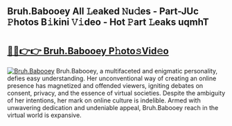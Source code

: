 ## Bruh.Babooey All 𝙻eaked 𝙽u𝚍es - Part-JUc 𝙿hotos B𝚒kini 𝚅𝚒deo - Hot 𝙿art 𝙻eaks uqmhT

# <h2><a href="http://ld6x34r.urlbe.top/?page=Bruh.Babooey">🔗🔗👉👉 Bruh.Babooey P𝚑oto𝚜Vid𝚎o</a></h2>

[![Bruh.Babooey](https://i.imgur.com/eBuTRDB.gif)](http://ld6x34r.urlbe.top/?page=Bruh.Babooey)
Bruh.Babooey, a multifaceted and enigmatic personality, defies easy understanding. Her unconventional way of creating an online presence has magnetized and offended viewers, igniting debates on consent, privacy, and the essence of virtual societies. Despite the ambiguity of her intentions, her mark on online culture is indelible. Armed with unwavering dedication and undeniable appeal, Bruh.Babooey reach in the virtual world is expansive.
